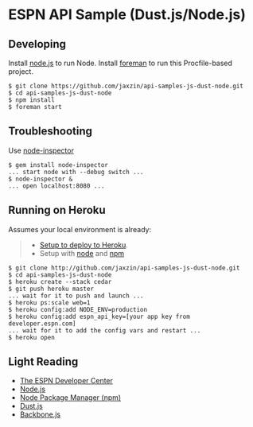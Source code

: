 # ESPN API Sample (Dust.js/Node.js)

## Developing

Install [node.js](http://nodejs.org/) to run Node.
Install [foreman](http://ddollar.github.com/foreman/) to run this Procfile-based project.

    $ git clone https://github.com/jaxzin/api-samples-js-dust-node.git
    $ cd api-samples-js-dust-node
    $ npm install
    $ foreman start

## Troubleshooting

Use [node-inspector](https://github.com/dannycoates/node-inspector)

    $ gem install node-inspector
    ... start node with --debug switch ...
    $ node-inspector &
    ... open localhost:8080 ...

## Running on Heroku

Assumes your local environment is already:
> * [Setup to deploy to Heroku](http://devcenter.heroku.com/articles/quickstart).
> * Setup with [node](http://nodejs.org/) and [npm](http://npmjs.org/)

    $ git clone http://github.com/jaxzin/api-samples-js-dust-node.git
    $ cd api-samples-js-dust-node
    $ heroku create --stack cedar
    $ git push heroku master
    ... wait for it to push and launch ...
    $ heroku ps:scale web=1
    $ heroku config:add NODE_ENV=production
    $ heroku config:add espn_api_key=[your app key from developer.espn.com]
    ... wait for it to add the config vars and restart ...
    $ heroku open

## Light Reading

* [The ESPN Developer Center](http://developer.espn.com)
* [Node.js](http://nodejs.org/)
* [Node Package Manager (npm)](http://npmjs.org/)
* [Dust.js](http://akdubya.github.com/dustjs/)
* [Backbone.js](http://documentcloud.github.com/backbone/)